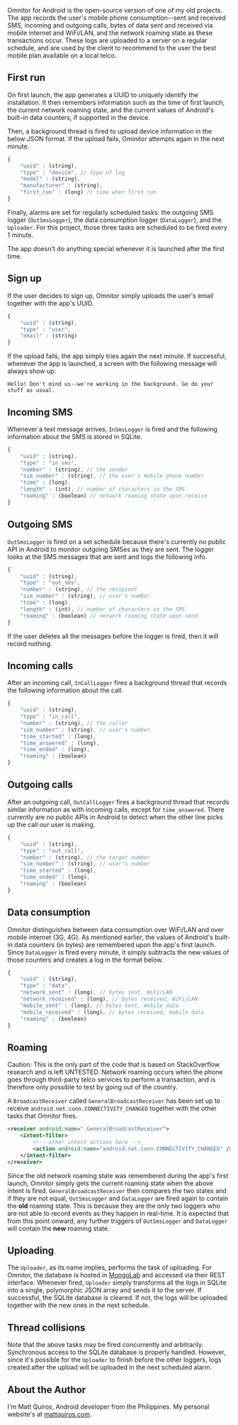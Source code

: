 Omnitor for Android is the open-source version of one of my old projects. The app records the user's mobile phone consumption--sent and received SMS, incoming and outgoing calls, bytes of data sent and received via mobile internet and WiFi/LAN, and the network roaming state as these transactions occur. These logs are uploaded to a server on a regular schedule, and are used by the client to recommend to the user the best mobile plan available on a local telco.

## First run

On first launch, the app generates a UUID to uniquely identify the installation. It then remembers information such as the time of first launch, the current network roaming state, and the current values of Android's built-in data counters, if supported in the device.

Then, a background thread is fired to upload device information in the below JSON format. If the upload fails, Ominitor attempts again in the next minute.

```javascript
{
    "uuid" : (string),
    "type" : "device", // type of log
    "model" : (string),
    "manufacturer" : (string),
    "first_run" : (long) // time when first run
}
```

Finally, alarms are set for regularly scheduled tasks: the outgoing SMS logger (<code>OutSmsLogger</code>), the data consumption logger (<code>DataLogger</code>), and the <code>Uploader</code>. For this project, those three tasks are scheduled to be fired every 1 minute.

The app doesn't do anything special whenever it is launched after the first time.

## Sign up

If the user decides to sign up, Omnitor simply uploads the user's email together with the app's UUID.

```javascript
{
    "uuid" : (string),
    "type" : "user",
    "email" : (string)
}
```

If the upload fails, the app simply tries again the next minute. If successful, whenever the app is launched, a screen with the following message will always show up:

```
Hello! Don't mind us--we're working in the background. Go do your stuff as usual.
```

## Incoming SMS

Whenever a text message arrives, <code>InSmsLogger</code> is fired and the following information about the SMS is stored in SQLite.

```javascript
{
    "uuid" : (string),
    "type" : "in_sms",
    "number" : (string), // the sender
    "sim_number" : (string), // the user's mobile phone number
    "time" : (long),
    "length" : (int), // number of characters in the SMS
    "roaming" : (boolean) // network roaming state upon receive
}
```

## Outgoing SMS

<code>OutSmsLogger</code> is fired on a set schedule because there's currently no public API in Android to monitor outgoing SMSes as they are sent. The logger looks at the SMS messages that are sent and logs the following info.

```javascript
{
    "uuid" : (string),
    "type" : "out_sms",
    "number" : (string), // the recipient
    "sim_number" : (string), // user's number
    "time" : (long),
    "length" : (int), // number of characters in the SMS
    "roaming" : (boolean) // network roaming state upon send
}
```

If the user deletes all the messages before the logger is fired, then it will record nothing.

## Incoming calls

After an incoming call, <code>InCallLogger</code> fires a background thread that records the following information about the call.

```javascript
{
    "uuid" : (string),
    "type" : "in_call",
    "number" : (string), // the caller
    "sim_number" : (string), // user's number
    "time_started" : (long),
    "time_answered" : (long),
    "time_ended" : (long),
    "roaming" : (boolean)
}
```

## Outgoing calls

After an outgoing call, <code>OutCallLogger</code> fires a background thread that records similar information as with incoming calls, except for <code>time_answered</code>. There currently are no public APIs in Android to detect when the other line picks up the call our user is making.

```javascript
{
    "uuid" : (string),
    "type" : "out_call",
    "number" : (string), // the target number
    "sim_number" : (string), // user's number
    "time_started" : (long),
    "time_ended" : (long),
    "roaming" : (boolean)
}
```

## Data consumption

Omnitor distinguishes between data consumption over WiFi/LAN and over mobile internet (3G, 4G). As mentioned earlier, the values of Android's built-in data counters (in bytes) are remembered upon the app's first launch. Since <code>DataLogger</code> is fired every minute, it simply subtracts the new values of those counters and creates a log in the format below.

```javascript
{
    "uuid" : (string),
    "type" : "data",
    "network_sent" : (long), // bytes sent, WiFi/LAN
    "network_received" : (long), // bytes received, WiFi/LAN
    "mobile_sent" : (long), // bytes sent, mobile data
    "mobile_received" : (long), // bytes received, mobile data
    "roaming" : (boolean)
}
```

## Roaming

Caution: This is the only part of the code that is based on StackOverflow research and is left UNTESTED. Network roaming occurs when the phone goes through third-party telco services to perform a transaction, and is therefore only possible to test by going out of the country.

A <code>BroadcastReceiver</code> called <code>GeneralBroadcastReceiver</code> has been set up to receive <code>android.net.conn.CONNECTIVITY_CHANGED</code> together with the other tasks that Omnitor fires.

```xml
<receiver android:name=".GeneralBroadcastReceiver">
    <intent-filter>
        <!-- other intent actions here -->
        <action android:name="android.net.conn.CONNECTIVITY_CHANGED" />
    </intent-filter>
</receiver>
```

Since the old network roaming state was remembered during the app's first launch, Omnitor simply gets the current roaming state when the above intent is fired. <code>GeneralBroadcastReceiver</code> then compares the two states and if they are not equal, <code>OutSmsLogger</code> and <code>DataLogger</code> are fired again to contain the **old** roaming state. This is because they are the only two loggers who are not able to record events as they happen in real-time. It is expected that from this point onward, any further triggers of <code>OutSmsLogger</code> and <code>DataLogger</code> will contain the **new** roaming state.

## Uploading

The <code>Uploader</code>, as its name implies, performs the task of uploading. For Omnitor, the database is hosted in [MongoLab](http://mongolab.com) and accessed via their REST interface. Whenever fired, <code>Uploader</code> simply transforms all the logs in SQLite into a single, polymorphic JSON array and sends it to the server. If successful, the SQLite database is cleared. If not, the logs will be uploaded together with the new ones in the next schedule.

## Thread collisions

Note that the above tasks may be fired concurrently and arbitrarily. Synchronous access to the SQLite database is properly handled. However, since it's possible for the <code>Uploader</code> to finish before the other loggers, logs created after the upload will be uploaded in the next scheduled alarm.

## About the Author

I'm Matt Quiros, Android developer from the Philippines. My personal website's at [mattquiros.com](http://www.mattquiros.com).